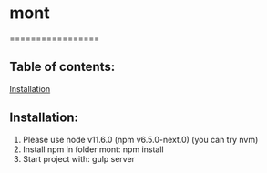 # mont
=================

## Table of contents:
[Installation](#installation)

## Installation:

1. Please use node v11.6.0 (npm v6.5.0-next.0) (you can try nvm)
2. Install npm in folder mont: npm install
3. Start project with: gulp server
